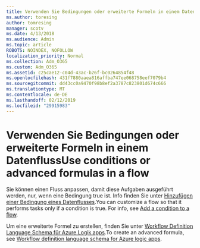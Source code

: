 ```yaml
---
title: Verwenden Sie Bedingungen oder erweiterte Formeln in einem Datenfluss
ms.author: toresing
author: tomresing
manager: scotv
ms.date: 4/13/2018
ms.audience: Admin
ms.topic: article
ROBOTS: NOINDEX, NOFOLLOW
localization_priority: Normal
ms.collection: Adm_O365
ms.custom: Adm_O365
ms.assetid: c25cae12-c04d-43ac-b26f-bc0264854f48
ms.openlocfilehash: 431f7880aaea816affba747ee068758eef7079b4
ms.sourcegitcommit: dd43cc0a9470f98b8ef2a3787c823801d674c666
ms.translationtype: MT
ms.contentlocale: de-DE
ms.lasthandoff: 02/12/2019
ms.locfileid: "29915983"
---
```

# <a name="use-conditions-or-advanced-formulas-in-a-flow"></a><span data-ttu-id="79431-102">Verwenden Sie Bedingungen oder erweiterte Formeln in einem Datenfluss</span><span class="sxs-lookup"><span data-stu-id="79431-102">Use conditions or advanced formulas in a flow</span></span>

<span data-ttu-id="79431-p101">Sie können einen Fluss anpassen, damit diese Aufgaben ausgeführt werden, nur, wenn eine Bedingung true ist. Info finden Sie unter [Hinzufügen einer Bedingung eines Datenflusses](https://go.microsoft.com/fwlink/?linkid=872112).</span><span class="sxs-lookup"><span data-stu-id="79431-p101">You can customize a flow so that it performs tasks only if a condition is true. For info, see [Add a condition to a flow](https://go.microsoft.com/fwlink/?linkid=872112).</span></span>
  
<span data-ttu-id="79431-105">Um eine erweiterte Formel zu erstellen, finden Sie unter [Workflow Definition Language Schema für Azure Logik apps](https://aka.ms/logicexpressions).</span><span class="sxs-lookup"><span data-stu-id="79431-105">To create an advanced formula, see [Workflow definition language schema for Azure logic apps](https://aka.ms/logicexpressions).</span></span>
  

